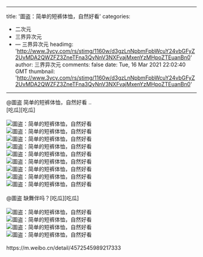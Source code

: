 
---
title: '圖盗：简单的短裤体恤，自然好看'
categories: 
 - 二次元
 - 三界异次元
 - — 三界异次元
headimg: 'http://www.3ycy.com/rs/stimg/1160w/d3gzLnNpbmFpbWcuY24vbGFyZ2UvMDA2QWZFZ3ZneTFna3QyNnV3NXFvajMxenYzMHpoZTEuanBn0'
author: 三界异次元
comments: false
date: Tue, 16 Mar 2021 22:02:40 GMT
thumbnail: 'http://www.3ycy.com/rs/stimg/1160w/d3gzLnNpbmFpbWcuY24vbGFyZ2UvMDA2QWZFZ3ZneTFna3QyNnV3NXFvajMxenYzMHpoZTEuanBn0'
---

<div>   
@圖盗 简单的短裤体恤，自然好看 ..<br>
[吃瓜][吃瓜]<br>
<br>
<img src="http://www.3ycy.com/rs/stimg/1160w/d3gzLnNpbmFpbWcuY24vbGFyZ2UvMDA2QWZFZ3ZneTFna3QyNnV3NXFvajMxenYzMHpoZTEuanBn0" alt="圖盗：简单的短裤体恤，自然好看" title="圖盗：简单的短裤体恤，自然好看" referrerpolicy="no-referrer"><br>
<img src="http://www.3ycy.com/rs/stimg/1160w/d3gzLnNpbmFpbWcuY24vbGFyZ2UvMDA2QWZFZ3ZneTFna3QyNnloeWlwajMyMGszNDB4NnguanBn0" alt="圖盗：简单的短裤体恤，自然好看" title="圖盗：简单的短裤体恤，自然好看" referrerpolicy="no-referrer"><br>
<img src="http://www.3ycy.com/rs/stimg/1160w/d3gzLnNpbmFpbWcuY24vbGFyZ2UvMDA2QWZFZ3ZneTFna3QyNzIydzc2ajMyMm8zNDB1MTYuanBn0" alt="圖盗：简单的短裤体恤，自然好看" title="圖盗：简单的短裤体恤，自然好看" referrerpolicy="no-referrer"><br>
<img src="http://www.3ycy.com/rs/stimg/1160w/d3g0LnNpbmFpbWcuY24vbGFyZ2UvMDA2QWZFZ3ZneTFna3QyNnI1d3U4ajMxY2kyMXViMmMuanBn0" alt="圖盗：简单的短裤体恤，自然好看" title="圖盗：简单的短裤体恤，自然好看" referrerpolicy="no-referrer"><br>
<img src="http://www.3ycy.com/rs/stimg/1160w/d3gyLnNpbmFpbWcuY24vbGFyZ2UvMDA2QWZFZ3ZneTFna3QyNzhtYzN3ajMxZW8yMm9lODQuanBn0" alt="圖盗：简单的短裤体恤，自然好看" title="圖盗：简单的短裤体恤，自然好看" referrerpolicy="no-referrer"><br>
<img src="http://www.3ycy.com/rs/stimg/1160w/d3g0LnNpbmFpbWcuY24vbGFyZ2UvMDA2QWZFZ3ZneTFna3QyN2YweTFnajMxdmoyeHExbDQuanBn0" alt="圖盗：简单的短裤体恤，自然好看" title="圖盗：简单的短裤体恤，自然好看" referrerpolicy="no-referrer"><br>
<img src="http://www.3ycy.com/rs/stimg/1160w/d3gzLnNpbmFpbWcuY24vbGFyZ2UvMDA2QWZFZ3ZneTFna3Q3cW5tejZtajMyMTQzNDBlOGEuanBn0" id="contentImage7" alt="圖盗：简单的短裤体恤，自然好看" title="圖盗：简单的短裤体恤，自然好看" referrerpolicy="no-referrer"><br>
<img src="http://www.3ycy.com/rs/stimg/1160w/d3gyLnNpbmFpbWcuY24vbGFyZ2UvMDA2QWZFZ3ZneTFna3QyODQzOTR1ajMyMGczNDA0cXkuanBn0" id="contentImage8" alt="圖盗：简单的短裤体恤，自然好看" title="圖盗：简单的短裤体恤，自然好看" referrerpolicy="no-referrer"><br>
<img src="http://www.3ycy.com/rs/stimg/1160w/d3gyLnNpbmFpbWcuY24vbGFyZ2UvMDA2QWZFZ3ZneTFna3QyNzY1d3RlajMxeWozNDA3d3EuanBn0" id="contentImage9" alt="圖盗：简单的短裤体恤，自然好看" title="圖盗：简单的短裤体恤，自然好看" referrerpolicy="no-referrer"><br>
<br>
@圖盗 缺舞伴吗？[吃瓜][吃瓜]<br>
<br>
<img src="http://www.3ycy.com/rs/stimg/1160w/d3g0LnNpbmFpbWcuY24vbGFyZ2UvMDA2QWZFZ3ZneTFna3NsajRjcjU0ajMyMm8yMm9iMmYuanBn0" id="contentImage10" alt="圖盗：简单的短裤体恤，自然好看" title="圖盗：简单的短裤体恤，自然好看" referrerpolicy="no-referrer"><br>
<img src="http://www.3ycy.com/rs/stimg/1160w/d3g0LnNpbmFpbWcuY24vbGFyZ2UvMDA2QWZFZ3ZneTFna3NsaHo1ZDR0ajMyMm8yMm83d24uanBn0" id="contentImage11" alt="圖盗：简单的短裤体恤，自然好看" title="圖盗：简单的短裤体恤，自然好看" referrerpolicy="no-referrer"><br>
<img src="http://www.3ycy.com/rs/stimg/1160w/d3gxLnNpbmFpbWcuY24vbGFyZ2UvMDA2QWZFZ3ZneTFna3NsajhtOXhmajMyMm8yMm9lODguanBn0" id="contentImage12" alt="圖盗：简单的短裤体恤，自然好看" title="圖盗：简单的短裤体恤，自然好看" referrerpolicy="no-referrer"><br>
<img src="http://www.3ycy.com/rs/stimg/1160w/d3gyLnNpbmFpbWcuY24vbGFyZ2UvMDA2QWZFZ3ZneTFna3NtNnRqdWp5ajMyMm8yMm80cXYuanBn0" id="contentImage13" alt="圖盗：简单的短裤体恤，自然好看" title="圖盗：简单的短裤体恤，自然好看" referrerpolicy="no-referrer"><br>
<br>
https://m.weibo.cn/detail/4572545989217333<br>

    
</div>
            